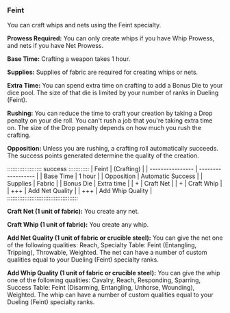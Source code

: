 ### Feint

You can craft whips and nets using the Feint specialty.

**Prowess Required:** You can only create whips if you have Whip Prowess, and nets if you have Net Prowess.

**Base Time:** Crafting a weapon takes 1 hour.

**Supplies:** Supplies of fabric are required for creating whips or nets.

**Extra Time:** You can spend extra time on crafting to add a Bonus Die
to your dice pool. The size of that die is limited by your number of
ranks in Dueling (Feint).

**Rushing:** You can reduce the time to craft your creation by taking a
Drop penalty on your die roll. You can't rush a job that you're taking
extra time on. The size of the Drop penalty depends on how much you rush
the crafting.

**Opposition:** Unless you are rushing, a crafting roll automatically
succeeds. The success points generated determine the quality of the
creation.

:::::::::::::::::::: success ::::::::::::
| Feint            | (Crafting)         |
| ---------------- | ------------------ |
| Base Time        |  1 hour            |
| Opposition       |  Automatic Success |
| Supplies         |  Fabric            |
| Bonus Die        |  Extra time        |
| +                |  Craft Net         |
| +                |  Craft Whip        |
| +++              |  Add Net Quality   |
| +++              |  Add Whip Quality  |
:::::::::::::::::::::::::::::::::::::::::

**Craft Net (1 unit of fabric):** You create any net. 

**Craft Whip (1 unit of fabric):** You create any whip.

**Add Net Quality (1 unit of fabric or crucible steel):** You can give
the net one of the following qualities: Reach, Specialty Table: Feint
(Entangling, Tripping), Throwable, Weighted. The net can have a number
of custom qualities equal to your Dueling (Feint) specialty ranks.

**Add Whip Quality (1 unit of fabric or crucible steel):** You can give
the whip one of the following qualities: Cavalry, Reach, Responding,
Sparring, Success Table: Feint (Disarming, Entangling, Unhorse,
Wounding), Weighted. The whip can have a number of custom qualities
equal to your Dueling (Feint) specialty ranks.


